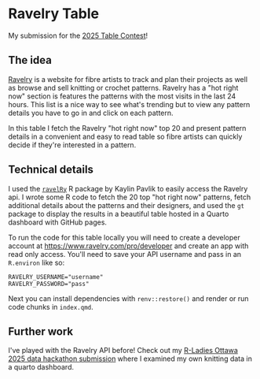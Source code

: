 # Ravelry Table

My submission for the [2025 Table Contest](https://posit.co/blog/announcing-the-2025-table-and-plotnine-contests/)!

## The idea

[Ravelry](ravelry.com) is a website for fibre artists to track and plan their projects as well as browse and sell knitting or crochet patterns. Ravelry has a "hot right now" section is features the patterns with the most visits in the last 24 hours. This list is a nice way to see what's trending but to view any pattern details you have to go in and click on each pattern.

In this table I fetch the Ravelry "hot right now" top 20 and present pattern details in a convenient and easy to read table so fibre artists can quickly decide if they're interested in a pattern.

## Technical details

I used the [`ravelRy`](https://github.com/walkerkq/ravelRy/) R package by Kaylin Pavlik to easily access the Ravelry api. I wrote some R code to fetch the 20 top "hot right now" patterns, fetch additional details about the patterns and their designers, and used the `gt` package to display the results in a beautiful table hosted in a Quarto dashboard with GitHub pages.

To run the code for this table locally you will need to create a developer account at <https://www.ravelry.com/pro/developer> and create an app with read only access. You'll need to save your API username and pass in an `R.environ` like so:

```{r}
RAVELRY_USERNAME="username"
RAVELRY_PASSWORD="pass"
```

Next you can install dependencies with `renv::restore()` and render or run code chunks in `index.qmd`.

## Further work

I've played with the Ravelry API before! Check out my [R-Ladies Ottawa 2025 data hackathon submission](https://github.com/alexmcsw/ravelry-in-review) where I examined my own knitting data in a quarto dashboard.